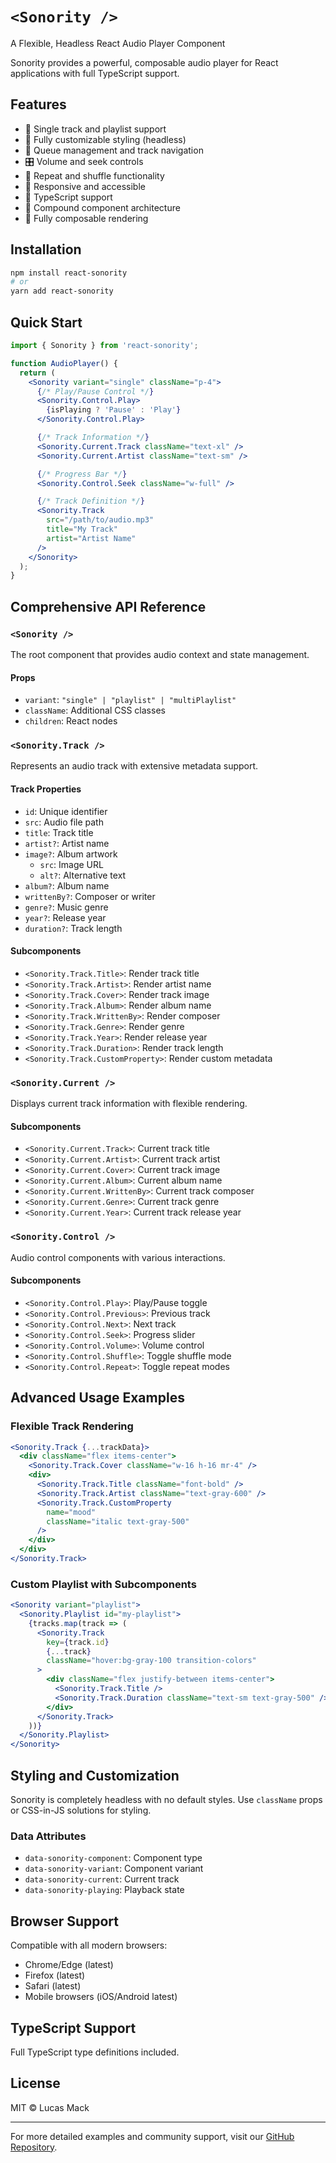 # `<Sonority />`

A Flexible, Headless React Audio Player Component

Sonority provides a powerful, composable audio player for React applications with full TypeScript support.

## Features

- 🎵 Single track and playlist support 
- 🎨 Fully customizable styling (headless)
- 🔄 Queue management and track navigation
- 🎛️ Volume and seek controls
- 🔁 Repeat and shuffle functionality
- 📱 Responsive and accessible
- 🎯 TypeScript support
- 🧩 Compound component architecture
- 🎨 Fully composable rendering

## Installation

```bash
npm install react-sonority
# or
yarn add react-sonority
```

## Quick Start

```jsx
import { Sonority } from 'react-sonority';

function AudioPlayer() {
  return (
    <Sonority variant="single" className="p-4">
      {/* Play/Pause Control */}
      <Sonority.Control.Play>
        {isPlaying ? 'Pause' : 'Play'}
      </Sonority.Control.Play>

      {/* Track Information */}
      <Sonority.Current.Track className="text-xl" />
      <Sonority.Current.Artist className="text-sm" />

      {/* Progress Bar */}
      <Sonority.Control.Seek className="w-full" />

      {/* Track Definition */}
      <Sonority.Track 
        src="/path/to/audio.mp3" 
        title="My Track"
        artist="Artist Name" 
      />
    </Sonority>
  );
}
```

## Comprehensive API Reference

### `<Sonority />`

The root component that provides audio context and state management.

#### Props
- `variant`: `"single" | "playlist" | "multiPlaylist"` 
- `className`: Additional CSS classes
- `children`: React nodes

### `<Sonority.Track />`

Represents an audio track with extensive metadata support.

#### Track Properties
- `id`: Unique identifier
- `src`: Audio file path
- `title`: Track title
- `artist?`: Artist name
- `image?`: Album artwork
  - `src`: Image URL
  - `alt?`: Alternative text
- `album?`: Album name
- `writtenBy?`: Composer or writer
- `genre?`: Music genre
- `year?`: Release year
- `duration?`: Track length

#### Subcomponents
- `<Sonority.Track.Title>`: Render track title
- `<Sonority.Track.Artist>`: Render artist name
- `<Sonority.Track.Cover>`: Render track image
- `<Sonority.Track.Album>`: Render album name
- `<Sonority.Track.WrittenBy>`: Render composer
- `<Sonority.Track.Genre>`: Render genre
- `<Sonority.Track.Year>`: Render release year
- `<Sonority.Track.Duration>`: Render track length
- `<Sonority.Track.CustomProperty>`: Render custom metadata

### `<Sonority.Current />`

Displays current track information with flexible rendering.

#### Subcomponents
- `<Sonority.Current.Track>`: Current track title
- `<Sonority.Current.Artist>`: Current track artist
- `<Sonority.Current.Cover>`: Current track image
- `<Sonority.Current.Album>`: Current album name
- `<Sonority.Current.WrittenBy>`: Current track composer
- `<Sonority.Current.Genre>`: Current track genre
- `<Sonority.Current.Year>`: Current track release year

### `<Sonority.Control />`

Audio control components with various interactions.

#### Subcomponents
- `<Sonority.Control.Play>`: Play/Pause toggle
- `<Sonority.Control.Previous>`: Previous track
- `<Sonority.Control.Next>`: Next track
- `<Sonority.Control.Seek>`: Progress slider
- `<Sonority.Control.Volume>`: Volume control
- `<Sonority.Control.Shuffle>`: Toggle shuffle mode
- `<Sonority.Control.Repeat>`: Toggle repeat modes

## Advanced Usage Examples

### Flexible Track Rendering

```jsx
<Sonority.Track {...trackData}>
  <div className="flex items-center">
    <Sonority.Track.Cover className="w-16 h-16 mr-4" />
    <div>
      <Sonority.Track.Title className="font-bold" />
      <Sonority.Track.Artist className="text-gray-600" />
      <Sonority.Track.CustomProperty 
        name="mood" 
        className="italic text-gray-500" 
      />
    </div>
  </div>
</Sonority.Track>
```

### Custom Playlist with Subcomponents

```jsx
<Sonority variant="playlist">
  <Sonority.Playlist id="my-playlist">
    {tracks.map(track => (
      <Sonority.Track 
        key={track.id} 
        {...track}
        className="hover:bg-gray-100 transition-colors"
      >
        <div className="flex justify-between items-center">
          <Sonority.Track.Title />
          <Sonority.Track.Duration className="text-sm text-gray-500" />
        </div>
      </Sonority.Track>
    ))}
  </Sonority.Playlist>
</Sonority>
```

## Styling and Customization

Sonority is completely headless with no default styles. Use `className` props or CSS-in-JS solutions for styling.

### Data Attributes
- `data-sonority-component`: Component type
- `data-sonority-variant`: Component variant
- `data-sonority-current`: Current track
- `data-sonority-playing`: Playback state

## Browser Support

Compatible with all modern browsers:
- Chrome/Edge (latest)
- Firefox (latest)
- Safari (latest)
- Mobile browsers (iOS/Android latest)

## TypeScript Support

Full TypeScript type definitions included.

## License

MIT © Lucas Mack

---

For more detailed examples and community support, visit our [GitHub Repository](https://github.com/LucaIsMyName/react-sonority).